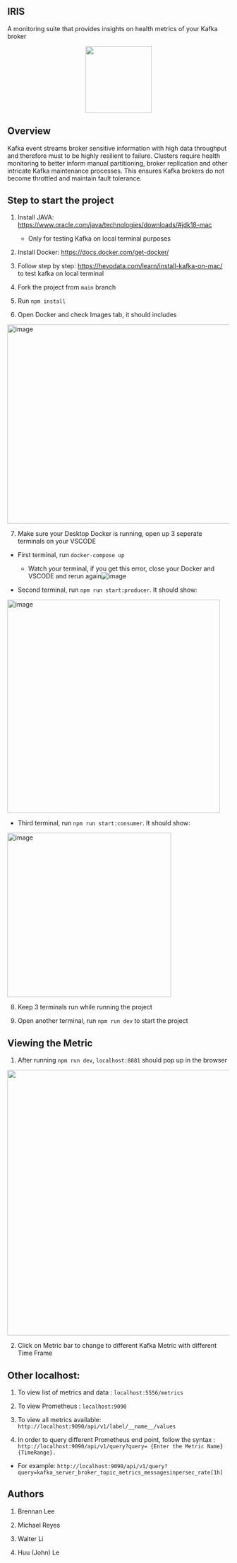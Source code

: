 ## IRIS
A monitoring suite that provides insights on health metrics of your Kafka broker
<p align="center">
<img src= "https://user-images.githubusercontent.com/102982879/183760543-c2fa9913-f227-471c-8928-672973ad63d8.png" width="150" height="150" align="center">
</p>

## Overview

Kafka event streams broker sensitive information with high data throughput and therefore must to be highly resilient to failure. 
Clusters require health monitoring to better inform manual partitioning, broker replication and other intricate Kafka maintenance processes. 
This ensures Kafka brokers do not become throttled and maintain fault tolerance.


## Step to start the project

1) Install JAVA: https://www.oracle.com/java/technologies/downloads/#jdk18-mac 

   - Only for testing Kafka on local terminal purposes

2) Install Docker: https://docs.docker.com/get-docker/

3) Follow step by step: https://hevodata.com/learn/install-kafka-on-mac/ to test kafka on local terminal

4) Fork the project from ```main``` branch

5) Run ```npm install```

6) Open Docker and check Images tab, it should includes
<img width="1270" alt="image" src="https://user-images.githubusercontent.com/102982879/183763901-94dcec89-b7d8-4799-9686-b972782edf9c.png"  width="100" height="450">


7) Make sure your Desktop Docker is running, open up 3 seperate terminals on your VSCODE 

- First terminal, run ```docker-compose up```

  - Watch your terminal, if you get this error, close your Docker and VSCODE and rerun again![image](https://user-images.githubusercontent.com/102982879/183760177-7ae42fa9-02f7-46c6-8059-ad729448eccd.png)

- Second terminal, run ```npm run start:producer```. It should show:
<img width="482" alt="image" src="https://user-images.githubusercontent.com/102982879/183764487-57fdc27c-080a-4669-bc5c-ba6d99c2ec94.png">


- Third terminal, run ```npm run start:consumer```. It should show:
<img width="371" alt="image" src="https://user-images.githubusercontent.com/102982879/183764560-3dd0e3bf-32c6-4b7d-aef9-6ef30a777571.png">

8) Keep 3 terminals run while running the project

9) Open another terminal, run ```npm run dev``` to start the project

## Viewing the Metric

1) After running ```npm run dev```, ```localhost:8081``` should pop up in the browser
<img src = "https://user-images.githubusercontent.com/102982879/183765267-b8e76e06-7556-45d0-be8d-a8d8d5aef054.png" width="900" height="600">

2) Click on Metric bar to change to different Kafka Metric with different Time Frame

## Other localhost:

1) To view list of metrics and data : ```localhost:5556/metrics```

2) To view Prometheus : ```localhost:9090```

3) To view all metrics available: ```http://localhost:9090/api/v1/label/__name__/values```

4) In order to query different Prometheus end point, follow the syntax : ```http://localhost:9090/api/v1/query?query= {Enter the Metric Name}{TimeRange}.```

- For example: ```http://localhost:9090/api/v1/query?query=kafka_server_broker_topic_metrics_messagesinpersec_rate[1h]```

## Authors

1) Brennan Lee

2) Michael Reyes

3) Walter Li

4) Huu (John) Le
